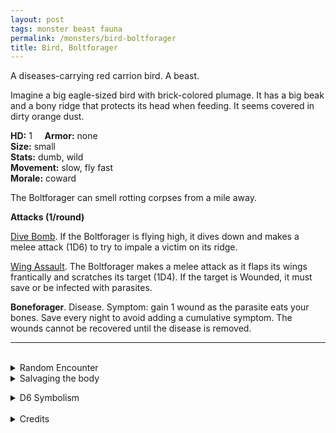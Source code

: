 ```yaml
---
layout: post
tags: monster beast fauna
permalink: /monsters/bird-boltforager
title: Bird, Boltforager
---
```


A diseases-carrying red carrion bird. A beast.

Imagine a big eagle-sized bird with brick-colored plumage. It has a big beak and a bony ridge that protects its head when feeding. It seems covered in dirty orange dust.

**HD:** 1  &nbsp; &nbsp;  **Armor:** none <br>
**Size:** small <br>
**Stats:** dumb, wild <br>
**Movement:** slow, fly fast <br>
**Morale:** coward <br>

The Boltforager can smell rotting corpses from a mile away.

**Attacks (1/round)**

<ins>Dive Bomb</ins>. If the Boltforager is flying high, it dives down and makes a melee attack (1D6) to try to impale a victim on its ridge.

<ins>Wing Assault</ins>. The Boltforager makes a melee attack as it flaps its wings frantically and scratches its target (1D4). If the target is Wounded, it must save or be infected with parasites.

<span class="alchemy">**Boneforager**. Disease. Symptom: gain 1 wound as the parasite eats your bones. Save every night to avoid adding a cumulative symptom. The wounds cannot be recovered until the disease is removed.</span>
<br>

---

<br> 

<details markdown="1">
<summary>Random Encounter</summary>

1. **Monster:** 2D6 boltforagers.
1. **Lair:** Worm-infested nests full of rotting bones and eggshells. <br>	&nbsp; OR <br>	**Omen:** A deep, parrot-like scream.
1. **Spoor:** A bloated, gassy carcass. Obliviously infected.
1. **Tracks:** The caracteristic scream of the boltforager. At dawn or dusk.
1. **Trace:** Strange orange worms infesting a vermin's dead body.
1. **Trace:** Very loud bird screams at dawn and dusk.
</details>

<details markdown="1">
<summary>Salvaging the body</summary>

The boltforager's beak and bony ridge make a solid, easy to carve material. The dust covering it is full of worm eggs and can be of interest to those interested in biological warfare. Its meat is edible, but must be thoroughly cleansed of the parasites. </details>

<details markdown="1">
<summary>D6 Symbolism</summary>
In local cultures the boltforager is a symbol of ...

1. Diseases
1. Sunset
1. Morning
1. Death
1. Digestion
1. Sacred 
</details>

<br>

<details markdown="1">
<summary>Credits</summary>
Boltforagers are a creation of [Jacob Hurst, Evan Peterson, and Donnie Garcia](https://shop.swordfishislands.com/) found in [Hot Springs Island](https://shop.swordfishislands.com/the-dark-of-hot-springs-island/). The creatures are not statted in the book, so I made my own version. — SaltyGoo
</details>
